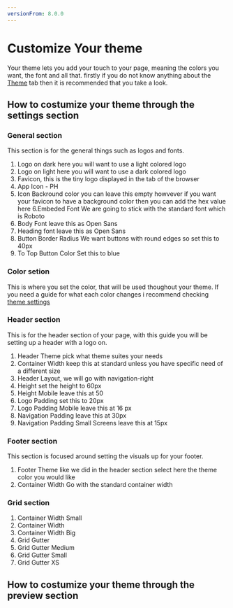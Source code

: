 ```yaml
---
versionFrom: 8.0.0
---
```


# Customize Your theme

Your theme lets you add your touch to your page, meaning the colors you want, the font and all that. firstly if you do not know anything about the [Theme](../../Getting-Started/Themes/index.md) tab then it is recommended that you take a look.

## How to costumize your theme through the settings section

### General section

This section is for the general things such as logos and fonts.

1. Logo on dark here you will want to use  a light colored logo
2. Logo on light here you will want to use a dark colored logo
3. Favicon, this is the tiny logo displayed in the tab of the browser
4. App Icon - PH
5. Icon Backround color you can leave this empty howvever if you want your favicon to have a background color then you can add the hex value here
6.Embeded Font  We are going to stick with the standard font which is Roboto
7. Body Font leave this as Open Sans
8. Heading font leave this as Open Sans
9. Button Border Radius We want buttons with round edges so set this to 40px
10. To Top Button Color Set this to blue

### Color setion

This is where you set the color, that will be used thoughout your theme.
If you need a guide for what each color changes i recommend checking [theme settings](../../Uno-pedia/Settings/Theme-settings/index.md/#colors)


### Header section

This is for the header section of your page, with this guide you will be setting up a header with a logo on.

1. Header Theme pick what theme suites your needs
2. Container Width keep this at standard unless you have specific need of a different size
3. Header Layout, we will go with navigation-right
4. Height set the height to 60px
5. Height Mobile leave this at 50
6. Logo Padding set this to 20px
7. Logo Padding Mobile leave this at 16 px
8. Navigation Padding leave this at 30px
9. Navigation Padding Small Screens leave this at 15px

### Footer section
 
This section is focused around setting the visuals up for your footer.

1. Footer Theme like we did in the header section select here the theme color you would like
2. Container Width Go with the standard container width


### Grid section 

1. Container Width Small
2. Container Width
3. Container Width Big
4. Grid Gutter
5. Grid Gutter Medium
6. Grid Gutter Small
7. Grid Gutter XS

## How to costumize your theme through the preview section

